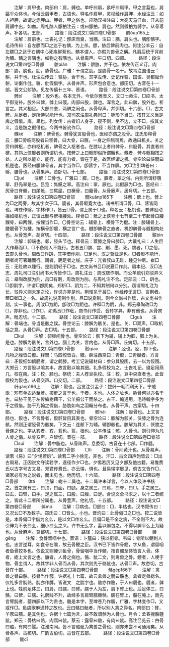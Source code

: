 <!-- { "loadSidebar": true } -->
　　注解：肩甲也。肉部曰：肩，髆也。单呼曰肩，絫呼曰肩甲。甲之言葢也，肩葢乎众体也。今俗云肩甲者，古语也。释名作肩甲，灵枢经作肩胛，水经注云：如人袒胛，故谓之赤胛山。胛者，甲之俗也。应劭汉书注曰：大宛天马汗血，汗从前肩髆中出，如血。周礼醢人豚拍注云：或曰豚拍，肩也。然则假拍为髆字。从骨尃声。补各切。五部。
　　路径：段注说文□第四卷□骨部
　　髃ǒup165上
　　注解：肩前也。士丧礼记：卽床而奠，当腢。注曰：腢，肩头也。腢卽髃字。毛诗传曰：自左膘而□之达于右髃，为上杀。膘，胁后髀前肉也。何注公羊云：自左膘□之达于右髃中心死疾鲜絜也。髃本谓人，亦假为兽骨之偁。凡肩后统于背前为髃。髃之言隅也，如物之有隅也。从骨禺声。午口切。四部。
　　路径：段注说文□第四卷□骨部
　　骿pián
　　注解：骿胁，并干也。依左传正义订。肉部：胁，膀也。肋，胁骨也。广雅：干谓之肋。是胁骨一名干。故韦注国语云：骿，幷干也。杜注左传云：骈胁，合干也。其字左传、史记作骈，国语、吴都赋作骿，论衡作仳。骈、仳假借字。从骨并声。形声包会意也。部田切。古音在十一部。晋文公骿胁。见左传僖卄三年、晋语。
　　路径：段注说文□第四卷□骨部
　　髀bǐ
　　注解：股外也。各本无外，今依尔雅音义、文□七命注、□应书、太平御览补。股外曰髀，髀上曰髋。肉部曰股，髀也。浑言之。此曰髀，股外也。析言之。其义相足。大部曰奎，两髀之闲也。从骨卑声。幷弭切。十六部。□，古文髀。从足者，足所恃以能行也。郑司农注周礼典同曰：锺形下当□。按其文义当是庳之假借。庳，卑也。列女传：古者妇人身子，寑不侧，坐不边，立不□。按其文义，当是跛之假借也。今两书皆讹作□。
　　路径：段注说文□第四卷□骨部
　　髁kē
　　注解：髀骨也。髀骨犹言股骨也，医经亦谓之股骨。沈氏彤释骨云：腰□旁临两股者曰坚骨，曰大骨，曰髂。一身之伸屈司焉，故通曰机关。关之旁曰髀枢，亦曰枢机者，髀骨之入枢者也。在膝以上者曰髀骨，曰股骨。其直者曰楗。其斜上侠髋者则所谓机也。按髀之上曰髋卽俗所谓髂也。髁者，髀与髋相按之处。人之所以能立、能行、能有力者，皆在于是，故医经谓之机。骨空论曰侠髋曰机是也。医经曰腰髀骨者，其字当作□，卽髂字，不当作髁。文□注引埤苍曰：髂，腰骨也。从骨果声。苦卧切。十七部。
　　路径：段注说文□第四卷□骨部
　　□jué
　　注解：□骨也。广雅曰：臎，□也。臎者，翠之俗。内则所谓舒鴈翠、舒凫翠是也。吕览：隽觾之翠。高注曰：翠，厥也。此假厥为□也。医经曰：尻骨曰脊骶，曰尾骶，曰尾屈，曰橛骨，曰竆骨。从骨厥声。居月切。十五部。
　　路径：段注说文□第四卷□骨部
　　髋kuānp165下
　　注解：髀上也。髀上为□之两旁，故其字次于□。髋者，其骨冣寛大也。诸书所谓□骨，□、髂皆同也。埤苍作髂，字林作□，皆云□骨。谓上属于□也。释名云：枢机也。要髀股动摇如枢机也，正谓此髋与髀相接处。释骨曰：骶之上侠脊十七节至二十节起骨曰腰髁骨，曰两髁。按髁当作□。〇骨空论云：辅骨上、横骨下为楗。注：膝辅骨上、腰髋骨下为楗。按横骨卽髋，横之言广也。楗卽髀骨之直者。机卽髀骨与髋相构处也。从骨宽声。胡官切。十四部。
　　路径：段注说文□第四卷□骨部
　　髌bìn
　　注解：厀端也。厀，胫头节也。释骨云：葢膝之骨曰膝□。大戴礼曰：人生巨大作朞而□，□不备则人不能行。古者五□膑、宫、劓、墨、死。膑者，□之俗，去厀头骨也。周改□作跀，其字借作刖，□足也，汉之斩趾是也。□者癈不能行，跀者尚可箸踊而行。踊者，跀足者之屦。庄子：兀者叔山无趾，踵见仲尼。崔□云：无趾故以踵行。是则跀轻于□也。古文尚书吕□说夏□作剕。周本纪、汉□法志、周礼司□注引尚书大传皆作□。周礼注云：周改膑作刖。而公羊疏引郑驳异义云：皋陶改膑为剕，吕□有剕，周改剕为刖。与周礼注不合。足部云：□，跀也。□卽剕字。许谓□卽跀矣，郑析□、跀为二，不知其制何以分别。窃谓周礼注为长，驳异义则未定之论，许说亦非是也。剕惟见于吕□，他经传无言□、言剕者。葢□者□之一名。故周礼说周制作刖，吕□说夏制。则今文尚书作膑，古文尚书作剕，实一事也。周改□为跀，卽改□为跀也。许释□为跀，非。郑云皋陶改□为□，亦非也。□作□，如禹贡□作玭，商书纣作受，音转字异，非有他也。从骨宾声。毗忍切。十二部。
　　路径：段注说文□第四卷□骨部
　　□ɡuā
　　注解：骨端也。骨当是骸之误。骨空论云：膝解为骸关。是也。关、□双声。□取机括之意。从骨□声。古□切。十五部。
　　路径：段注说文□第四卷□骨部
　　□kuì
　　注解：厀胫间骨也。骨空论云：骸下为辅，辅上为腘，腘上为关。是也。膝解为骸关，言外也。腘上为关，言内也。从骨□声。丘媿切。十五部。
　　路径：段注说文□第四卷□骨部
　　骹qiāo
　　注解：胫也。胫，厀下也。凡物之胫皆曰骹。释嘼：马四骹皆白，驓。薛注西京曰：靑骹，□靑胫者。方言曰：矛骹细如鹤胫者，谓之鹤膝。考工记说辐材曰：参分其股围，去一以为骹围。大郑云：方言股以喻其丰，故言骹以喻其细。礼多假校为之。士丧礼记。缀足用燕几，校在南。注：校，胫也。祭统：夫人荐豆执校。注：校，豆中央直者也。此皆假校为骹也。从骨交声。口交切。二部。
　　路径：段注说文□第四卷□骨部
　　骭ɡànp166上
　　注解：骹也。吕览注引孟子：拔骭一毛而利天下。宁戚歌：短布单衣适至骭。按骭之言干也，干者，本也。人体之址也。胁骨何以亦名干也，曰胁干见于左传楄柎藉干，公羊拹公干而杀之。古干、翰通用，毛诗翰字多为干之假借。胁干乃翰之假借，胁肋如鸟之羽翰分布也。从骨干声。古案切。十四部。
　　路径：段注说文□第四卷□骨部
　　骸hái
　　注解：胫骨也。上文言胫也、骹也，不言骨者，骹骭皆目其表也。骨空论曰：膝解为骸关，侠膝之骨为连骸。然则正谓胫骨为骸矣。下文云：连骸下为辅。辅卽骸也。膝解为其关，侠膝之骨连之也。字从亥者，亥，荄也。荄，根也。公羊传注：骸，人骨也。则引伸为凡人骨之偁。从骨亥声。户皆切。音在一部。
　　路径：段注说文□第四卷□骨部
　　□suǐ
　　注解：骨中脂也。从骨隓声。息委切。古音在十七部。□作髓。
　　路径：段注说文□第四卷□骨部
　　□tì
　　注解：骨间黄汁也。从骨易声，读若《易》曰“夕惕若厉”。读若二字小徐无，非也。汗□、古文四声韵皆云：□出古周易。正因说文夺读若字，遂径作夕□也。夕惕若厉又见夕部及他古籍。易惟费氏以古字号古文易。郑君传费氏，亦云惕，惧也。且易惕字屡见，倘古文皆作□，诸家必有为之说者，而未见也。他历切。十六部。
　　路径：段注说文□第四卷□骨部
　　体tǐ
　　注解：緫十二属也。十二属许未详言，今以人体及许书核之。首之属有三，曰顶，曰面，曰颐。身之属三，曰肩，曰脊，曰□。手之属三。曰厷，曰臂，曰手。足之属三，曰股，曰胫，曰足。合说文全书求之，以十二者统之，皆此十二者所分属也。从骨豊声。他礼切。十五部。
　　路径：段注说文□第四卷□骨部
　　髍mó
　　注解：□病也。□部曰：□，半枯也。汉书叙传曰：又况幺□不及数子。郑氏曰：□音么，小也。晋灼曰：此骨偏□之□也。按二说皆是。本骨偏□字借为幺么，是以文□作幺么。且偏□是不全之病，不全则不大，故引伸为不长曰幺，细小曰么之义。许书无么字，葢以髍包之。不得以髍平么上为疑也。从骨麻声。莫鄱切。十七部。
　　路径：段注说文□第四卷□骨部
　　鲠ɡěnɡ
　　注解：食骨留咽中也。晋语：卜籒曰：狭以衔骨。韦曰：骨所以鲠刺人也。忠言逆耳，如食骨在喉，故云骨鲠之臣。汉书已下皆作骨鲠，字从鱼，谓留咽者鱼骨挍多也。依说文则鲠训鱼骨，骨留咽中当作鲠。按自髑至体皆言人骨。体者，緫上文言之也。髍者，人骨之病也。骼、骴二文，则禽兽之骨。鲠者，人哽于物，骨主谓人，故其字非人骨而从骨，其次则先于骼骴也。从骨□声。故杏切。古音在十部。
　　路径：段注说文□第四卷□骨部
　　骼ɡép166下
　　注解：禽兽之骨曰骼。按骨当作髋。许据礼十七篇，故云禽兽之髋曰骼也。禽者走兽緫名。仪礼多言肫骼，肫亦作膞，皆说文　之腨字也。骼亦作胳，于人曰髋也。髋者，髀上也。牲前足体三，曰肩，曰臑，曰臂。臑于人为厷，肩下臂上也。后足体三，曰骼，曰髀，曰臑。礼髀贱不升，故经多言肩臂臑膞骼。臑在臂上，骼在肫上，而先言臂肫者，葢四胑以下为贵也。骼是本字，至埤苍乃作髂，广雅、字林变作□，又或作□。鱼虞歌麻通转之故也。云曰骼曰骴者，所以别人禽之异名。肉部曰：臂，羊豕曰臑。是其例也。许据十七篇为言，故不敢谓骼为人骨也。月令：孟春掩骼薶骴。郑云：骨枯曰骼，肉腐曰骴。蔡云：露骨曰骼，有肉曰骴。高注吕览云：白骨曰骼，有肉曰髊。注淮南同。皆不言骼骴为禽兽之骨也，则亦未尝不可通用矣。从骨各声。古核切。广韵古伯切。古音在五部。
　　路径：段注说文□第四卷□骨部
　　骴cī
